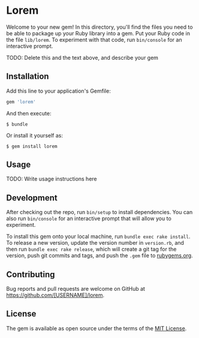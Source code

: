 # Lorem

Welcome to your new gem! In this directory, you'll find the files you need to be able to package up your Ruby library into a gem. Put your Ruby code in the file `lib/lorem`. To experiment with that code, run `bin/console` for an interactive prompt.

TODO: Delete this and the text above, and describe your gem

## Installation

Add this line to your application's Gemfile:

```ruby
gem 'lorem'
```

And then execute:

    $ bundle

Or install it yourself as:

    $ gem install lorem

## Usage

TODO: Write usage instructions here

## Development

After checking out the repo, run `bin/setup` to install dependencies. You can also run `bin/console` for an interactive prompt that will allow you to experiment.

To install this gem onto your local machine, run `bundle exec rake install`. To release a new version, update the version number in `version.rb`, and then run `bundle exec rake release`, which will create a git tag for the version, push git commits and tags, and push the `.gem` file to [rubygems.org](https://rubygems.org).

## Contributing

Bug reports and pull requests are welcome on GitHub at https://github.com/[USERNAME]/lorem.


## License

The gem is available as open source under the terms of the [MIT License](http://opensource.org/licenses/MIT).

